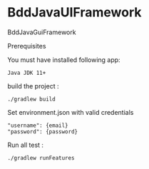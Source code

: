 # BddJavaUIFramework
BddJavaGuiFramework

Prerequisites

You must have installed following app:

    Java JDK 11+

build the project :

    ./gradlew build

Set environment.json with valid credentials

    "username": {email}
    "password": {password}

Run all test :

    ./gradlew runFeatures
